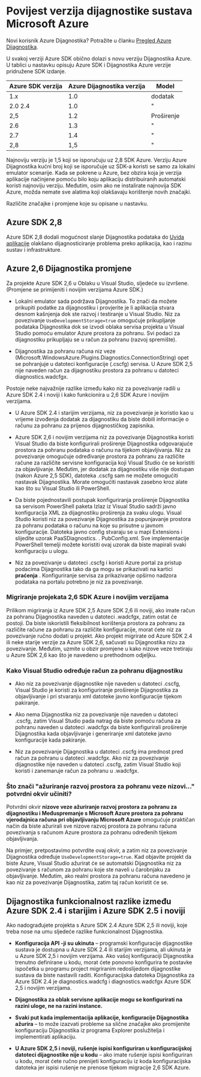 <properties
    pageTitle="Povijest verzija Azure dijagnostiku"
    description="Objašnjenje promjene u različitim verzijama Azure Dijagnostika kao otpremljene s različitim verzijama Microsoft Azure SDK-ovi."
    services="multiple"
    documentationCenter=".net"
    authors="rboucher"
    manager="jwhit"
    editor=""/>

<tags
    ms.service="multiple"
    ms.workload="na"
    ms.tgt_pltfrm="na"
    ms.devlang="dotnet"
    ms.topic="article"
    ms.date="02/12/2016"
    ms.author="robb"/>


# <a name="microsoft-azure-diagnostics-version-history"></a>Povijest verzija dijagnostike sustava Microsoft Azure

Novi korisnik Azure Dijagnostika? Potražite u članku [Pregled Azure Dijagnostika](azure-diagnostics.md).

U svakoj verziji Azure SDK obično dolazi s novu verziju Dijagnostika Azure. U tablici u nastavku opisuju Azure SDK i Dijagnostika Azure verzije pridružene SDK izdanje.



Azure SDK verzija | Azure Dijagnostika verzija | Model
--- | --- | ---
1.x      | 1.0 | dodatak
2.0 2.4| 1.0 | "
2,5      | 1.2 | Proširenje
2.6      | 1.3 | "
2.7      | 1.4 | "
2,8      | 1,5 | "


Najnoviju verziju je 1,5 koji se isporučuju uz 2,8 SDK Azure. Verziju Azure Dijagnostika kućni broj koji se isporučuje uz SDK-a koristi se samo za lokalni emulator scenarije. Kada se pokrene u Azure, bez obzira koja je verzija aplikacije načinjene pomoću bilo koju aplikaciju distribuiranih automatski koristi najnoviju verziju. Međutim, osim ako ne instalirate najnovija SDK Azure, možda nemate sve alatima koji olakšavaju korištenje novih značajki.

Različite značajke i promjene koje su opisane u nastavku.

## <a name="azure-sdk-28"></a>Azure SDK 2,8
Azure SDK 2,8 dodali mogućnost slanje Dijagnostika podataka do [Uvida aplikacije](./application-insights/app-insights-cloudservices.md) olakšano dijagnosticiranje problema preko aplikacija, kao i razinu sustav i infrastrukture.

## <a name="azure-26-diagnostics-changes"></a>Azure 2,6 Dijagnostika promjene

Za projekte Azure SDK 2,6 u Oblaku u Visual Studio, sljedeće su izvršene. (Promjene se primijeniti i novijim verzijama Azure SDK.)

- Lokalni emulator sada podržava Dijagnostika. To znači da možete prikupiti podatke za dijagnostiku i provjerite je li aplikacija stvara desnom kašnjenja dok ste razvoj i testiranje u Visual Studio. Niz za povezivanje `UseDevelopmentStorage=true` omogućuje prikupljanje podataka Dijagnostika dok se izvodi oblaka servisa projekta u Visual Studio pomoću emulator Azure prostora za pohranu. Svi podaci za dijagnostiku prikupljaju se u račun za pohranu (razvoj spremište).

- Dijagnostika za pohranu računa niz veze (Microsoft.WindowsAzure.Plugins.Diagnostics.ConnectionString) opet se pohranjuje u datoteci konfiguracije (.cscfg) servisa. U Azure SDK 2,5 nije naveden račun za dijagnostiku prostora za pohranu u datoteci diagnostics.wadcfgx.

Postoje neke najvažnije razlike između kako niz za povezivanje radili u Azure SDK 2.4 i noviji i kako funkcionira u 2,6 SDK Azure i novijim verzijama.

- U Azure SDK 2.4 i starijim verzijama, niz za povezivanje je koristio kao u vrijeme izvođenja dodatak za dijagnostiku da biste dobili informacije o računu za pohranu za prijenos dijagnostičkog zapisnika.

- Azure SDK 2,6 i novijim verzijama niz za povezivanje Dijagnostika koristi Visual Studio da biste konfigurirali proširenje Dijagnostika odgovarajuće prostora za pohranu podataka o računu na tijekom objavljivanja. Niz za povezivanje omogućuje određivanje prostora za pohranu za različite račune za različite servisne konfiguracija koji Visual Studio će se koristiti za objavljivanje. Međutim, jer dodatak za dijagnostiku više nije dostupan (nakon Azure 2,5 SDK), datoteka .cscfg sam ne možete omogućiti nastavak Dijagnostika. Morate omogućiti nastavak zasebno kroz alate kao što su Visual Studio ili PowerShell.

- Da biste pojednostavili postupak konfiguriranja proširenje Dijagnostika sa servisom PowerShell paketa Izlaz iz Visual Studio sadrži javno konfiguracija XML za dijagnostiku proširenja za svaku ulogu. Visual Studio koristi niz za povezivanje Dijagnostika za popunjavanje prostora za pohranu podataka o računu na koje su prisutne u javnom konfiguracije. Datoteka javno config stvaraju se u mapi Extensions i slijedite uzorak PaaSDiagnostics. <RoleName>. PubConfig.xml. Sve implementacije PowerShell temelji možete koristiti ovaj uzorak da biste mapirali svaki konfiguraciju u ulogu.

- Niz za povezivanje u datoteci .cscfg i koristi Azure portal za pristup podacima Dijagnostika tako da ga mogu se prikazivati na kartici **praćenja** . Konfiguriranje servisa za prikazivanje opširno nadzora podataka na portalu potrebno je niz za povezivanje.

### <a name="migrating-projects-to-azure-sdk-26-and-later"></a>Migriranje projekata 2,6 SDK Azure i novijim verzijama

Prilikom migriranja iz Azure SDK 2,5 Azure SDK 2,6 ili noviji, ako imate račun za pohranu Dijagnostika naveden u datoteci .wadcfgx, zatim ostat će postoji. Da biste iskoristili fleksibilnost korištenja prostora za pohranu za različite račune za pohranu za različite konfiguracije, morat ćete niz za povezivanje ručno dodati u projekt. Ako projekt migrirate od Azure SDK 2.4 ili neke starije verzije za Azure SDK 2,6, sačuvati su Dijagnostika nizu za povezivanje. Međutim, uzmite u obzir promjene u kako nizove veze tretiraju u Azure SDK 2,6 kao što je navedeno u prethodnom odjeljku.

### <a name="how-visual-studio-determines-the-diagnostics-storage-account"></a>Kako Visual Studio određuje račun za pohranu dijagnostiku

- Ako niz za povezivanje dijagnostike nije naveden u datoteci .cscfg, Visual Studio je koristi za konfiguriranje proširenje Dijagnostika za objavljivanje i pri stvaranju xml datoteke javno konfiguracije tijekom pakiranje.

- Ako nema Dijagnostika niz za povezivanje nije naveden u datoteci .cscfg, zatim Visual Studio pada natrag da biste pomoću računa za pohranu naveden u datoteci .wadcfgx da biste konfigurirali proširenje Dijagnostika kada objavljivanje i generiranje xml datoteke javno konfiguracije kada pakiranje.

- Niz za povezivanje Dijagnostika u datoteci .cscfg ima prednost pred račun za pohranu u datoteci .wadcfgx. Ako niz za povezivanje dijagnostike nije naveden u datoteci .cscfg, zatim Visual Studio koji koristi i zanemaruje račun za pohranu u .wadcfgx.

### <a name="what-does-the-update-development-storage-connection-strings-checkbox-do"></a>Što znači "ažuriranje razvoj prostora za pohranu veze nizovi..." potvrdni okvir učiniti?

Potvrdni okvir **nizove veze ažuriranje razvoj prostora za pohranu za dijagnostiku i Međuspremanje s Microsoft Azure prostora za pohranu vjerodajnica računa pri objavljivanju Microsoft Azure** omogućuje praktičan način da biste ažurirali sve nizove razvoj prostora za pohranu računa povezivanja s računom Azure prostora za pohranu određenih tijekom objavljivanja.

Na primjer, pretpostavimo potvrdite ovaj okvir, a zatim niz za povezivanje Dijagnostika određuje `UseDevelopmentStorage=true`. Kad objavite projekt da biste Azure, Visual Studio ažurirat će se automatski Dijagnostika niz za povezivanje s računom za pohranu koje ste naveli u čarobnjaku za objavljivanje. Međutim, ako realni prostora za pohranu računa navedeno je kao niz za povezivanje Dijagnostika, zatim taj račun koristit će se.

## <a name="diagnostics-functionality-differences-between-azure-sdk-24-and-earlier-and-azure-sdk-25-and-later"></a>Dijagnostika funkcionalnost razlike između Azure SDK 2.4 i starijim i Azure SDK 2.5 i noviji

Ako nadograđujete projekta s Azure SDK 2.4 Azure SDK 2,5 ili noviji, koje treba nose na umu sljedeće razlike funkcionalnost Dijagnostika.

- **Konfiguracija API -ji su ukinuta** – programski konfiguracije dijagnostike sustava je dostupna u Azure SDK 2.4 ili starijim verzijama, ali ukinuta je u Azure SDK 2,5 i novijim verzijama. Ako vašoj konfiguraciji Dijagnostika trenutno definirane u kodu, morat ćete ponovno konfigurira te postavke ispočetka u programu project migriranim redoslijedom dijagnostike sustava da biste nastavili raditi. Konfiguracijska datoteka Dijagnostika za Azure SDK 2.4 je diagnostics.wadcfg i diagnostics.wadcfgx Azure SDK 2,5 i novijim verzijama.

- **Dijagnostika za oblak servisne aplikacije mogu se konfigurirati na razini uloge, ne na razini instance.**

- **Svaki put kada implementacija aplikacije, konfiguracije Dijagnostika ažurira** – to može izazvati probleme sa slične značajke ako promijenite konfiguraciju Dijagnostika iz programa Explorer poslužitelja i implementirati aplikaciju.

- **U Azure SDK 2,5 i noviji, rušenje ispisi konfiguriran u konfiguracijskoj datoteci dijagnostike nije u kodu** – ako imate rušenje ispisi konfiguriran u kodu, morat ćete ručno prenijeti konfiguraciju iz koda konfiguracijska datoteka jer ispisi rušenje ne prenose tijekom migracije 2,6 SDK Azure.
